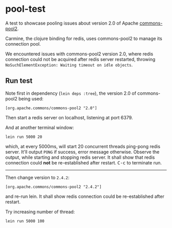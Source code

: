 # pool-test

A test to showcase pooling issues about version 2.0 of
Apache
[commons-pool2](https://commons.apache.org/proper/commons-pool/).

Carmine, the clojure binding for redis, uses commons-pool2 to manage
its connection pool.

We encountered issues with commons-pool2 version 2.0, where redis
connection could not be acquired after redis server restarted,
throwing `NoSuchElementException: Waiting timeout on idle objects`.

## Run test

Note first in dependency (`lein deps :tree`), the version 2.0 of
commons-pool2 being used:

```
[org.apache.commons/commons-pool2 "2.0"] 
```

Then start a redis server on localhost, listening at port 6379.

And at another terminal window:

```
lein run 5000 20
```

which, at every 5000ms, will start 20 concurrent threads ping-pong redis
server. It'll output `PONG` if success, error message otherwise. Observe the
output, while starting and stopping redis server. It shall show that redis
connection could **not** be re-established after restart.  <kbd>C-c</kbd> to
terminate run.

----

Then change version to `2.4.2`:

```
[org.apache.commons/commons-pool2 "2.4.2"] 
```

and re-run lein. It shall show redis connection could be re-established after
restart.

Try increasing number of thread:

```
lein run 5000 100
```
